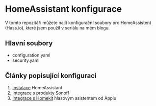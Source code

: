 # HomeAssistant konfigurace
V tomto repozitáři můžete najít konfigurační soubory pro HomeAssistent (Hass.io), které jsem použil v seriálu na mém blogu.

## Hlavní soubory
- configuration.yaml
- security.yaml

## Články popisující konfiguraci
1. [Instalace](https://blog.vyoralek.cz/iot/centrum-chytre-domacnosti-homeassistant-hass-io-1-cast/) HomeAssistant
2. [Integrace s produkty Sonoff](https://blog.vyoralek.cz/iot/centrum-chytre-domacnosti-homeassistant-hass-io-2-cast-integrace-sonoff/)
2. [Integrace s Homekit](https://blog.vyoralek.cz/iot/centrum-chytre-domacnosti-homeassistant-hass-io-2-cast-integrace-sonoff/) hlasovým asistentem od Applu